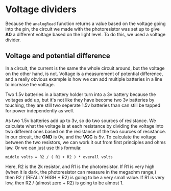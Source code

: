 # Voltage dividers

Because the `analogRead` function returns a value based on the voltage going into the pin, the circuit we made with the photoresistor was set up to give **A0** a different voltage based on the light level. To do this, we used a voltage divider.

## Voltage and potential difference

In a circuit, the current is the same the whole circuit around, but the voltage on the other hand, is not. Voltage is a measurement of potential difference, and a really obvious example is how we can add multiple batteries in a line to increase the voltage.

Two 1.5v batteries in a battery holder turn into a 3v battery because the voltages add up, but it's not like they have become two 3v batteries by touching, they are still two seperate 1.5v batteries than can still be tapped for power independently as well.

As two 1.5v batteries add up to 3v, so do two sources of resistance. We calculate what the voltage is at each resistance by dividing the voltage into two different ones based on the resistance of the two sources of resistance. In our circuit, the **GND** is 0v, and the **VCC** is 5v. To calculate the voltage between the two resistors, we can work it out from first principles and ohms law. Or we can just use this formula:

    middle volts = R2 / ( R1 + R2 ) * overall volts

Here, R2 is the 2k resistor, and R1 is the photoresistor. If R1 is very high (when it is dark, the photoresistor can measure in the megaohm range,) then R2 / (REALLY HIGH + R2) is going to be a very small value. If R1 is very low, then R2 / (almost zero + R2) is going to be almost 1.
